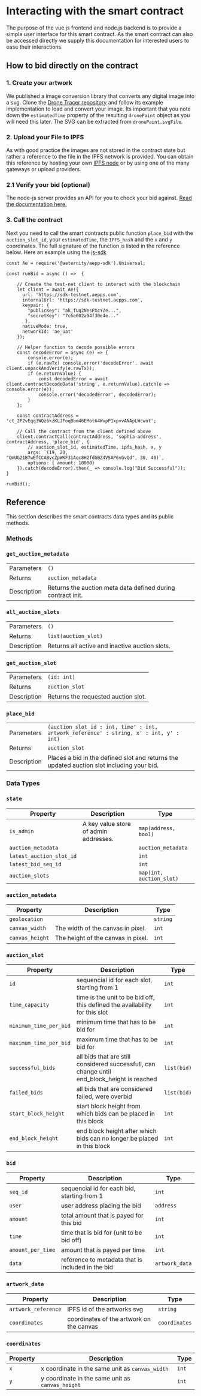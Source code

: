# Interacting with the smart contract
The purpose of the vue.js frontend and node.js backend is to provide a simple user interface for this smart contract. 
As the smart contract can also be accessed directly we supply this documentation for interested users to ease their interactions.

## How to bid directly on the contract

### 1. Create your artwork
We published a image conversion library that converts any digital image into a svg. 
Clone the [Drone Tracer repository](https://github.com/Drone-Graffiti/DroneTracer) and follow its 
example implementation to load and convert your image.
Its important that you note down the `estimatedTime` property of the resulting `dronePaint` object as 
you will need this later. The SVG can be extracted from `dronePaint.svgFile`.

### 2. Upload your File to IPFS

As with good practice the images are not stored in the contract state but rather a reference to the 
file in the IPFS network is provided. You can obtain this reference by hosting your own
 [IPFS node](https://docs.ipfs.io/introduction/install/) or by using one of the many gateways or upload providers.

### 2.1 Verify your bid (optional)

The node-js server provides an API for you to check your bid against. [Read the documentation here.](https://github.com/aeternity/aepp-drone-graffiti/tree/master/server/docs/SANITY.md)

### 3. Call the contract

Next you need to call the smart contracts public function `place_bid` with the `auction_slot_id`, your `estimatedTime`, the `IPFS_hash` and 
the `x` and `y` coordinates. The full signature of the function is listed in the reference below. Here an example using 
the [js-sdk](https://github.com/aeternity/aepp-sdk-js/)

```
const Ae = require('@aeternity/aepp-sdk').Universal;

const runBid = async () =>  {

    // Create the test-net client to interact with the blockchain
    let client = await Ae({
      url: 'https://sdk-testnet.aepps.com',
      internalUrl: 'https://sdk-testnet.aepps.com',
      keypair: {
        "publicKey": "ak_fUq2NesPXcYZe...",
        "secretKey": "7c6e602a94f30e4e..."
       },
      nativeMode: true,
      networkId: 'ae_uat'
    });

    // Helper function to decode possible errors
    const decodeError = async (e) => {
        console.error(e);
        if (e.rawTx) console.error('decodeError', await client.unpackAndVerify(e.rawTx));
        if (e.returnValue) {
            const decodedError = await client.contractDecodeData('string', e.returnValue).catch(e => console.error(e));
            console.error('decodedError', decodedError);
        }
    };
    
    const contractAddress = 'ct_2P2vEqq3WQz6kzKLJFoqBbm46EMot64WvpP1xpvvANApLWcwnt';

    // Call the contract from the client defined above
    client.contractCall(contractAddress, 'sophia-address', contractAddress, 'place_bid', {
        // auction_slot_id, estimatedTime, ipfs_hash, x, y
        args: `(19, 20, "QmUG21B7wEfCCABvcZpWKF31Aqc8H2fdGBZ4VSAP6vGvQd", 30, 40)`,
        options: { amount: 10000}
    }).catch(decodeError).then(_ => console.log("Bid Successful"));
}

runBid();

```

## Reference

This section describes the smart contracts data types and its public methods.

### Methods

### `get_auction_metadata`

| | |
| ------------- | ------------- |
| Parameters | `()` |
| Returns | `auction_metadata` |
| Description | Returns the auction meta data defined during contract init. |

### `all_auction_slots`

| | |
| ------------- | ------------- |
| Parameters | `()` |
| Returns | `list(auction_slot)` |
| Description | Returns all active and inactive auction slots. |

### `get_auction_slot`

| | |
| ------------- | ------------- |
| Parameters | `(id: int)` |
| Returns | `auction_slot` |
| Description | Returns the requested auction slot. |

### `place_bid`

| | |
| ------------- | ------------- |
| Parameters | `(auction_slot_id : int, time' : int, artwork_reference' : string, x' : int, y' : int)` |
| Returns | `auction_slot` |
| Description | Places a bid in the defined slot and returns the updated auction slot including your bid. |

### Data Types

### `state`

| Property      | Description   | Type          |
| ------------- | ------------- | ------------- |
| `is_admin`                        | A key value store of admin addresses.  | `map(address, bool)`  |
| `auction_metadata`                |                                     | `auction_metadata`   |
| `latest_auction_slot_id`          |   | `int`       |
| `latest_bid_seq_id`          |   | `int`       |
| `auction_slots `          |   | `map(int, auction_slot)`       |


### `auction_metadata`

| Property      | Description   | Type          |
| ------------- | ------------- | ------------- |
| `geolocation`    |                                     | `string`    |
| `canvas_width`   |  The width of the canvas in pixel.  | `int`       |
| `canvas_height`  | The height of the canvas in pixel.  | `int`       |

### `auction_slot`

| Property      | Description   | Type          |
| ------------- | ------------- | ------------- |
| `id`          | sequencial id for each slot, starting from 1  | `int`       |
| `time_capacity`          | time is the unit to be bid off, this defined the availability for this slot  | `int`       |
| `minimum_time_per_bid`          | minimum time that has to be bid for  | `int`       |
| `maximum_time_per_bid`          | maximum time that has to be bid for  | `int`       |
| `successful_bids` | all bids that are still considered successfull, can change until end_block_height is reached  | `list(bid)`  |
| `failed_bids`                   | all bids that are considered failed, were overbid  | `list(bid)`       |
| `start_block_height`            | start block height from which bids can be placed in this block  | `int`       |
| `end_block_height`              | end block height after which bids can no longer be placed in this block  | `int`       |

### `bid`

| Property      | Description   | Type          |
| ------------- | ------------- | ------------- |
| `seq_id `          | sequencial id for each bid, starting from 1  | `int`       |
| `user  `          | user address placing the bid  | `address `       |
| `amount  `          | total amount that is payed for this bid  | `int`       |
| `time  `          | time that is bid for (unit to be bid off)  | `int`       |
| `amount_per_time`          | amount that is payed per time  | `int`       |
| `data   `          | reference to metadata that is included in the bid  | `artwork_data`       |

### `artwork_data`

| Property      | Description   | Type          |
| ------------- | ------------- | ------------- |
| `artwork_reference`          | IPFS id of the artworks svg | `string`       |
| `coordinates`          | coordinates of the artwork on the canvas | `coordinates`       |

### `coordinates`

| Property      | Description   | Type          |
| ------------- | ------------- | ------------- |
| `x`          | x coordinate in the same unit as `canvas_width` | `int`       |
| `y`          | y coordinate in the same unit as `canvas_height` | `int`       |
